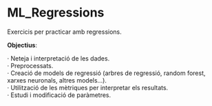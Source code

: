 # ML_Regressions
Exercicis per practicar amb regressions.

**Objectius**:  

· Neteja i interpretació de les dades.  
· Preprocessats.  
· Creació de models de regressió (arbres de regressió, random forest, xarxes neuronals, altres models...).  
· Utilització de les mètriques per interpretar els resultats.  
· Estudi i modificació de paràmetres.  

